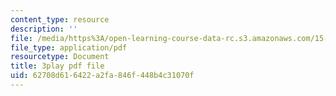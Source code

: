 ```yaml
---
content_type: resource
description: ''
file: /media/https%3A/open-learning-course-data-rc.s3.amazonaws.com/15-071-the-analytics-edge-spring-2017/62708d616422a2fa846f448b4c31070f_m0Yce2rtZJ8.pdf
file_type: application/pdf
resourcetype: Document
title: 3play pdf file
uid: 62708d61-6422-a2fa-846f-448b4c31070f
---
```

